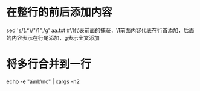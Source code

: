 # 在整行的前后添加内容
sed  's/\(.*\)/"\1",/g' aa.txt #\1代表前面的捕获，\1前面内容代表在行首添加，后面的内容表示在行尾添加，g表示全文添加

#  将多行合并到一行
echo -e "a\nb\nc" | xargs -n2